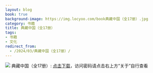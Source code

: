 ```yaml
---
layout: blog
book: true
background-image: https://img.locyoo.com/book典藏中国（全17册）.jpg
category: 书籍
title: 典藏中国（全17册）
tags:
- 书籍
- 文化
redirect_from:
  - /2024/03/典藏中国（全17册）/
---
```

![](https://img.locyoo.com/book典藏中国（全17册）.jpg)
典藏中国（全17册）: <a name = "ref1" href="https://url18.ctfile.com/f/50983618-1380724459-837b4a?p=3619">点击下载</a>，访问密码请点击右上方“关于”自行查看